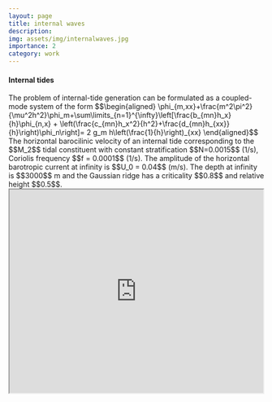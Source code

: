 ```yaml
---
layout: page
title: internal waves
description:
img: assets/img/internalwaves.jpg
importance: 2
category: work
---
```






<h4 style="text-align: left;"  style="font-size: 1.25rem;"><strong>Internal tides</strong></h4>
The problem of internal-tide generation can be formulated as a coupled-mode system of the form
$$\begin{aligned}
  \phi_{m,xx}+\frac{m^2\pi^2}{\mu^2h^2}\phi_m+\sum\limits_{n=1}^{\infty}\left[\frac{b_{mn}h_x}{h}\phi_{n,x} + \left(\frac{c_{mn}h_x^2}{h^2}+\frac{d_{mn}h_{xx}}{h}\right)\phi_n\right]= 2 g_m h\left(\frac{1}{h}\right)_{xx}
\end{aligned}$$
The horizontal barocilinic velocity of an internal tide corresponding to the $$M_2$$ tidal constituent with constant stratification $$N=0.0015$$ (1/s), Coriolis frequency $$f = 0.0001$$ (1/s). The amplitude of the horizontal barotropic current at infinity is $$U_0 = 0.04$$ (m/s). The depth at infinity is $$3000$$ m and the Gaussian ridge has a criticality $$0.8$$ and relative height $$0.5$$.


<style>
  .iframe-container {
    display: flex;
    gap: 50px;
    margin-bottom: 50px;
  }
  iframe {
    border: 50;
  }
</style>

<div class="iframe-container">
<iframe width="600" height="400" src="https://www.youtube.com/embed/anhROpTJgms?si=ASUh6dbLUM4Tw97r" title="YouTube video player"  allow="accelerometer; autoplay; clipboard-write; encrypted-media; gyroscope; picture-in-picture" allowfullscreen></iframe>
</div>